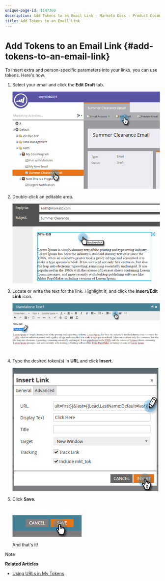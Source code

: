 ```yaml
---
unique-page-id: 1147360
description: Add Tokens to an Email Link - Marketo Docs - Product Documentation
title: Add Tokens to an Email Link
---
```


# Add Tokens to an Email Link {#add-tokens-to-an-email-link}

To insert extra and person-specific parameters into your links, you can use tokens. Here's how.

1. Select your email and click the **Edit Draft** tab.

   ![](assets/one.png)

1. Double-click an editable area.

   ![](assets/two.png)

1. Locate or write the text for the link. Highlight it, and click the **Insert/Edit Link** icon.

   ![](assets/three.png)

1. Type the desired token(s) in **URL** and click **Insert**.

   ![](assets/four.png)

1. Click **Save**.

   ![](assets/five.png)

   And that's it!

>[!NOTE]
>
>**Related Articles**
>
>* [Using URLs in My Tokens](using-urls-in-my-tokens.md)
>

